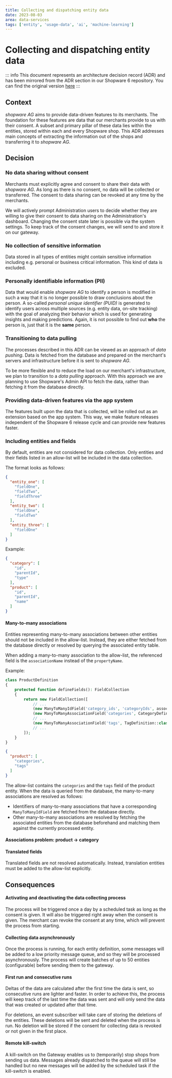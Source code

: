 ```yaml
---
title: Collecting and dispatching entity data
date: 2023-08-03
area: data-services
tags: ['entity', 'usage-data', 'ai', 'machine-learning']
---
```


# Collecting and dispatching entity data

::: info
This document represents an architecture decision record (ADR) and has been mirrored from the ADR section in our Shopware 6 repository.
You can find the original version [here](https://github.com/shopware/shopware/blob/trunk/adr/2023-08-03-collecting-entity-data.md)
:::

## Context
*shopware AG* aims to provide data-driven features to its merchants.
The foundation for these features are data that our merchants provide to us with their consent.
A subset and primary pillar of these data lies within the entities, stored within each and every Shopware shop.
This ADR addresses main concepts of extracting the information out of the shops and transferring it to *shopware AG*.

## Decision
### No data sharing without consent
Merchants must explicitly agree and consent to share their data with *shopware AG*.
As long as there is no consent, no data will be collected or transferred.
The consent to data sharing can be revoked at any time by the merchants.

We will actively prompt Administration users to decide whether they are willing to give their consent to data sharing on the Administration's dashboard.
Changing the consent state later is possible via the system settings. To keep track of the consent changes, we will send to and store it on our gateway.

### No collection of sensitive information
Data stored in all types of entities might contain sensitive information including e.g. personal or business critical information.
This kind of data is excluded.

### Personally identifiable information (PII)
Data that would enable *shopware AG* to identify a person is modified in such a way that it is no longer possible to draw conclusions about the person.
A so-called *personal unique identifier (PUID)* is generated to identify users across multiple sources (e.g. entity data, on-site tracking) with the goal of analyzing their behavior which is used for generating insights and making predictions.
Again, it is not possible to find out **who** the person is, just that it is the **same** person.

### Transitioning to data pulling
The processes described in this ADR can be viewed as an approach of *data pushing*.
Data is fetched from the database and prepared on the merchant's servers and infrastructure before it is sent to *shopware AG*.

To be more flexible and to reduce the load on our merchant's infrastructure, we plan to transition to a *data pulling* approach.
With this approach we are planning to use Shopware's Admin API to fetch the data, rather than fetching it from the database directly.

### Providing data-driven features via the app system
The features built upon the data that is collected, will be rolled out as an extension based on the app system.
This way, we make feature releases independent of the Shopware 6 release cycle and can provide new features faster.

### Including entities and fields
By default, entities are not considered for data collection.
Only entities and their fields listed in an allow-list will be included in the data collection.

The format looks as follows:

```json
{
  "entity_one": [
    "fieldOne",
    "fieldTwo",
    "fieldThree"
  ],
  "entity_two": [
    "fieldOne",
    "fieldTwo"
  ],
  "entity_three": [
    "fieldOne"
  ]
}
```

Example:

```json
{
  "category": [
    "id",
    "parentId",
    "type"
  ],
  "product": [
    "id",
    "parentId",
    "name"
  ]
}
```

#### Many-to-many associations
Entities representing many-to-many associations between other entities should not be included in the allow-list.
Instead, they are either fetched from the database directly or resolved by querying the associated entity table.

When adding a many-to-many association to the allow-list, the referenced field is the `associationName` instead of the `propertyName`.

Example:

```php
class ProductDefinition
{
    protected function defineFields(): FieldCollection
    {
        return new FieldCollection([
            // ...
            (new ManyToManyIdField('category_ids', 'categoryIds', associationName: 'categories'))->addFlags(new ApiAware(), new Inherited()),
            (new ManyToManyAssociationField('categories', CategoryDefinition::class, ProductCategoryDefinition::class, 'product_id', 'category_id'))->addFlags(new ApiAware(), new CascadeDelete(), new Inherited(), new SearchRanking(SearchRanking::ASSOCIATION_SEARCH_RANKING)),
            // ...
            (new ManyToManyAssociationField('tags', TagDefinition::class, ProductTagDefinition::class, 'product_id', 'tag_id'))->addFlags(new CascadeDelete(), new Inherited(), new SearchRanking(SearchRanking::ASSOCIATION_SEARCH_RANKING), new ApiAware()),
            // ...
        ]);
    }
}
```

```json
{
  "product": [
    "categories",
    "tags"
  ]
}
```

The allow-list contains the `categories` and the `tags` field of the product entity. When the data is queried from the database, the many-to-many associations are resolved as follows:
* Identifiers of many-to-many associations that have a corresponding `ManyToManyIdField` are fetched from the database directly.
* Other many-to-many associations are resolved by fetching the associated entities from the database beforehand and matching them against the currently processed entity.

#### Associations problem: product -> category

#### Translated fields
Translated fields are not resolved automatically.
Instead, translation entities must be added to the allow-list explicitly.

## Consequences
#### Activating and deactivating the data collecting process
The process will be triggered once a day by a scheduled task as long as the consent is given.
It will also be triggered right away when the consent is given.
The merchant can revoke the consent at any time, which will prevent the process from starting.

#### Collecting data asynchronously
Once the process is running, for each entity definition, some messages will be added to a low priority message queue, and so they will be processed asynchronously.
The process will create batches of up to 50 entities (configurable) before sending them to the gateway.

#### First run and consecutive runs
Deltas of the data are calculated after the first time the data is sent, so consecutive runs are lighter and faster.
In order to achieve this, the process will keep track of the last time the data was sent and will only send the data that was created or updated after that time.

For deletions, an event subscriber will take care of storing the deletions of the entities.
These deletions will be sent and deleted when the process is run.
No deletion will be stored if the consent for collecting data is revoked or not given in the first place.

#### Remote kill-switch
A kill-switch on the Gateway enables us to (temporarily) stop shops from sending us data.
Messages already dispatched to the queue will still be handled but no new messages will be added by the scheduled task if the kill-switch is enabled.
